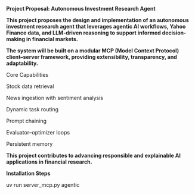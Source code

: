 **Project Proposal: Autonomous Investment Research Agent**

**This project proposes the design and implementation of an autonomous investment research agent that leverages agentic AI workflows, Yahoo Finance data, and LLM-driven reasoning to support informed decision-making in financial markets.**

**The system will be built on a modular MCP (Model Context Protocol) client–server framework, providing extensibility, transparency, and adaptability.**

Core Capabilities

Stock data retrieval

News ingestion with sentiment analysis

Dynamic task routing

Prompt chaining

Evaluator–optimizer loops

Persistent memory


**This project contributes to advancing responsible and explainable AI applications in financial research.**

**Installation Steps**

uv run server_mcp.py agentic 
